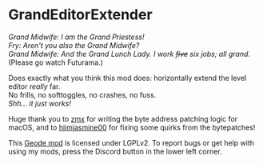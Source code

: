 # GrandEditorExtender
*Grand Midwife: I am the Grand Priestess!*\
*Fry: Aren't you also the Grand Midwife?*\
*Grand Midwife: And the Grand Lunch Lady. I work ~~five~~ six jobs; all grand.*\
<co>(Please go watch Futurama.)</c>

Does exactly what you think this mod does: horizontally extend the level editor *really* far.\
No frills, no softtoggles, no crashes, no fuss.\
<cy>*Shh... it just works!*</c>

Huge thank you to [zmx](https://github.com/qimiko) for writing the byte address patching logic for macOS, and to [hiimjasmine00](https://github.com/hiimjasmine00) for fixing some quirks from the bytepatches!

This [Geode mod](https://geode-sdk.org) is licensed under LGPLv2. To report bugs or get help with using my mods, press the Discord button in the lower left corner.